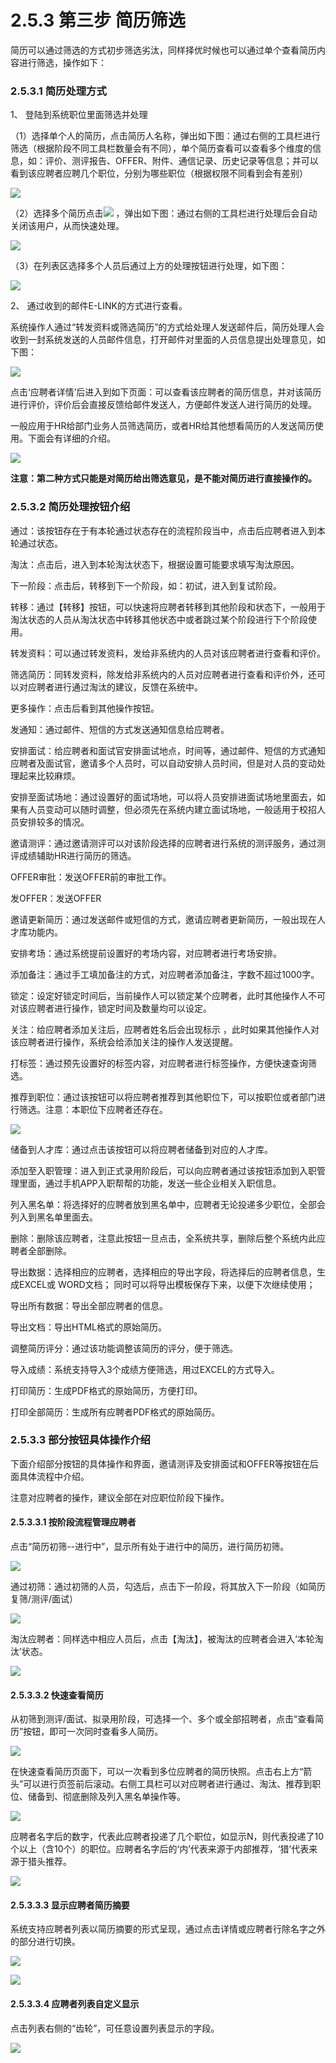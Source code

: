 # 2.5.3 第三步 简历筛选

简历可以通过筛选的方式初步筛选劣汰，同样择优时候也可以通过单个查看简历内容进行筛选，操作如下：


### 2.5.3.1 简历处理方式



1、 登陆到系统职位里面筛选并处理

（1）选择单个人的简历，点击简历人名称，弹出如下图：通过右侧的工具栏进行筛选（根据阶段不同工具栏数量会有不同），单个简历查看可以查看多个维度的信息，如：评价、测评报告、OFFER、附件、通信记录、历史记录等信息；并可以看到该应聘者应聘几个职位，分别为哪些职位（根据权限不同看到会有差别）

![](image081.png)

（2）选择多个简历点击![](image084.gif) ，弹出如下图：通过右侧的工具栏进行处理后会自动关闭该用户，从而快速处理。

![](image086.gif)

（3）在列表区选择多个人员后通过上方的处理按钮进行处理，如下图：

![](image087.png)

2、 通过收到的邮件E-LINK的方式进行查看。

系统操作人通过“转发资料或筛选简历”的方式给处理人发送邮件后，简历处理人会收到一封系统发送的人员邮件信息，打开邮件对里面的人员信息提出处理意见，如下图：

![](image090.gif)

点击‘应聘者详情’后进入到如下页面：可以查看该应聘者的简历信息，并对该简历进行评价，评价后会直接反馈给邮件发送人，方便邮件发送人进行简历的处理。

一般应用于HR给部门业务人员筛选简历，或者HR给其他想看简历的人发送简历使用。下面会有详细的介绍。

![](image092.gif)

**注意：第二种方式只能是对简历给出筛选意见，是不能对简历进行直接操作的。**



### 2.5.3.2 简历处理按钮介绍



通过：该按钮存在于有本轮通过状态存在的流程阶段当中，点击后应聘者进入到本轮通过状态。

淘汰：点击后，进入到本轮淘汰状态下，根据设置可能要求填写淘汰原因。

下一阶段：点击后，转移到下一个阶段，如：初试，进入到复试阶段。

转移：通过【转移】按钮，可以快速将应聘者转移到其他阶段和状态下，一般用于淘汰状态的人员从淘汰状态中转移其他状态中或者跳过某个阶段进行下个阶段使用。

转发资料：可以通过转发资料，发给非系统内的人员对该应聘者进行查看和评价。

筛选简历：同转发资料，除发给非系统内的人员对应聘者进行查看和评价外，还可以对应聘者进行通过淘汰的建议，反馈在系统中。

更多操作：点击后看到其他操作按钮。

发通知：通过邮件、短信的方式发送通知信息给应聘者。

安排面试：给应聘者和面试官安排面试地点，时间等，通过邮件、短信的方式通知应聘者及面试官，邀请多个人员时，可以自动安排人员时间，但是对人员的变动处理起来比较麻烦。

安排至面试场地：通过设置好的面试场地，可以将人员安排进面试场地里面去，如果有人员变动可以随时调整，但必须先在系统内建立面试场地，一般适用于校招人员安排较多的情况。

邀请测评：通过邀请测评可以对该阶段选择的应聘者进行系统的测评服务，通过测评成绩辅助HR进行简历的筛选。

OFFER审批：发送OFFER前的审批工作。

发OFFER：发送OFFER

邀请更新简历：通过发送邮件或短信的方式，邀请应聘者更新简历，一般出现在人才库功能内。

安排考场：通过系统提前设置好的考场内容，对应聘者进行考场安排。

添加备注：通过手工填加备注的方式，对应聘者添加备注，字数不超过1000字。

锁定：设定好锁定时间后，当前操作人可以锁定某个应聘者，此时其他操作人不可对该应聘者进行操作，锁定时间及数量均可以设定。

关注：给应聘者添加关注后，应聘者姓名后会出现标示 ，此时如果其他操作人对该应聘者进行操作，系统会给添加关注的操作人发送提醒。

打标签：通过预先设置好的标签内容，对应聘者进行标签操作，方便快速查询筛选。

推荐到职位：通过该按钮可以将应聘者推荐到其他职位下，可以按职位或者部门进行筛选。注意：本职位下应聘者还存在。

![](image095.png)

储备到人才库：通过点击该按钮可以将应聘者储备到对应的人才库。

添加至入职管理：进入到正式录用阶段后，可以向应聘者通过该按钮添加到入职管理里面，通过手机APP入职帮帮的功能，发送一些企业相关入职信息。

列入黑名单：将选择好的应聘者放到黑名单中，应聘者无论投递多少职位，全部会列入到黑名单里面去。

删除：删除该应聘者，注意此按钮一旦点击，全系统共享，删除后整个系统内此应聘者全部删除。

导出数据：选择相应的应聘者，选择相应的导出字段，将选择后的应聘者信息，生成EXCEL或
WORD文档； 同时可以将导出模板保存下来，以便下次继续使用； 

导出所有数据：导出全部应聘者的信息。

导出文档：导出HTML格式的原始简历。

调整简历评分：通过该功能调整该简历的评分，便于筛选。

导入成绩：系统支持导入3个成绩方便筛选，用过EXCEL的方式导入。

打印简历：生成PDF格式的原始简历，方便打印。

打印全部简历：生成所有应聘者PDF格式的原始简历。


### 2.5.3.3 部分按钮具体操作介绍



下面介绍部分按钮的具体操作和界面，邀请测评及安排面试和OFFER等按钮在后面具体流程中介绍。

注意对应聘者的操作，建议全部在对应职位阶段下操作。


#### 2.5.3.3.1 按阶段流程管理应聘者



点击“简历初筛--进行中”，显示所有处于进行中的简历，进行简历初筛。
 
![](image097.png)

通过初筛：通过初筛的人员，勾选后，点击下一阶段，将其放入下一阶段（如简历复筛/测评/面试）

![](image099.png)

淘汰应聘者：同样选中相应人员后，点击【淘汰】，被淘汰的应聘者会进入‘本轮淘汰’状态。
 
![](image102.jpg)


#### 2.5.3.3.2 快速查看简历



从初筛到测评/面试、拟录用阶段，可选择一个、多个或全部招聘者，点击“查看简历”按钮，即可一次同时查看多人简历。
 
![](image103.png)

在快速查看简历页面下，可以一次看到多位应聘者的简历快照。点击右上方“箭头”可以进行页签前后滚动。右侧工具栏可以对应聘者进行通过、淘汰、推荐到职位、储备到、彻底删除及列入黑名单操作等。

![](image105.png)

应聘者名字后的数字，代表此应聘者投递了几个职位，如显示N，则代表投递了10个以上（含10个）的职位。应聘者名字后的‘内’代表来源于内部推荐，‘猎’代表来源于猎头推荐。

![](image107.png)


#### 2.5.3.3.3 显示应聘者简历摘要



系统支持应聘者列表以简历摘要的形式呈现，通过点击详情或应聘者行除名字之外的部分进行切换。

![](image109.png)

![](image111.png)



#### 2.5.3.3.4 应聘者列表自定义显示



点击列表右侧的“齿轮”，可任意设置列表显示的字段。

![](image113.png)

